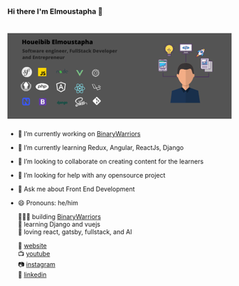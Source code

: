 ### Hi there I'm Elmoustapha 👋

# ![elmoustaphahoueibib](https://github.com/elmoustaphahoueibib/elmoustaphahoueibib/blob/master/Developer%20.png)

- 🔭 I’m currently working on [BinaryWarriors](https://binarywarriors.co/)
- 🌱 I’m currently learning Redux, Angular, ReactJs, Django
- 👯 I’m looking to collaborate on creating content for the learners
- 🤔 I’m looking for help with any opensource project
- 💬 Ask me about Front End Development
- 😄 Pronouns: he/him 

  👨🏼‍💻 building [BinaryWarriors](https://binarywarriors.co/)  
  🧠 learning Django and vuejs   
  💜 loving react, gatsby, fullstack, and AI



  🏡 [website](https://elmoustaphahoueibib.github.io)    
  📺 [youtube](https://www.youtube.com/channel/UCGwhzs5AdUbvEkZCC359kIQ)  
  📷 [instagram](https://www.instagram.com/houeibibelmoustapha/)  
  👔 [linkedin](https://www.linkedin.com/in/elmoustapha-houeibib-16665014a/)  


